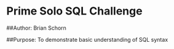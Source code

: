 # Prime Solo SQL Challenge

##Author: Brian Schorn

##Purpose: To demonstrate basic understanding of SQL syntax
